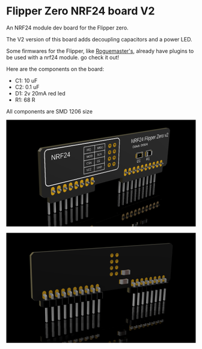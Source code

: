 # Flipper Zero NRF24 board V2
An NRF24 module dev board for the Flipper zero.

The V2 version of this board adds decoupling capacitors and a power LED.

Some firmwares for the Flipper, like [Roguemaster's](https://github.com/RogueMaster/flipperzero-firmware-wPlugins), already have plugins to be used with a nrf24 module. go check it out!

Here are the components on the board:
- C1: 10 uF
- C2: 0.1 uF
- D1: 2v 20mA red led
- R1: 68 R 

All components are SMD 1206 size

![board front](https://github.com/DrB0rk/Flipper-Zero-Boards/blob/main/NRF24%20board%20V2/pics/nrf-v2-front.png)

![board back](https://github.com/DrB0rk/Flipper-Zero-Boards/blob/main/NRF24%20board%20V2/pics/nrf-v2-back.png)
